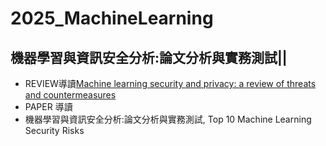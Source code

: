 # 2025_MachineLearning

## 機器學習與資訊安全分析:論文分析與實務測試||
  - REVIEW導讀[Machine learning security and privacy: a review of threats and countermeasures](https://jis-eurasipjournals.springeropen.com/articles/10.1186/s13635-024-00158-3)
  - PAPER 導讀
  - 機器學習與資訊安全分析:論文分析與實務測試, Top 10 Machine Learning Security Risks
